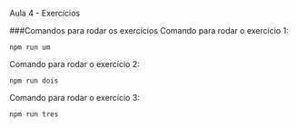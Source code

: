 Aula 4 - Exercícios

###Comandos para rodar os exercícios
Comando para rodar o exercício 1:
```
npm run um
```
Comando para rodar o exercício 2:
```
npm run dois
```
Comando para rodar o exercício 3:
```
npm run tres
```